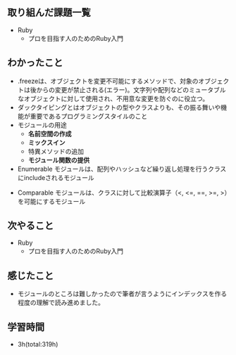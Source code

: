 ## 取り組んだ課題一覧
- Ruby
  - プロを目指す人のためのRuby入門

## わかったこと
- .freezeは、オブジェクトを変更不可能にするメソッドで、対象のオブジェクトは後からの変更が禁止される(エラー)。文字列や配列などのミュータブルなオブジェクトに対して使用され、不用意な変更を防ぐのに役立つ。
- ダックタイピングとはオブジェクトの型やクラスよりも、その振る舞いや機能が重要であるプログラミングスタイルのこと
- モジュールの用途
  - **名前空間の作成**
  - **ミックスイン**
  - 特異メソッドの追加
  - **モジュール関数の提供**
- Enumerable モジュールは、配列やハッシュなど繰り返し処理を行うクラスにincludeされるモジュール
* Comparable モジュールは、クラスに対して比較演算子（<, <=, ==, >=, >）を可能にするモジュール
 
## 次やること
- Ruby
  - プロを目指す人のためのRuby入門

## 感じたこと
- モジュールのところは難しかったので筆者が言うようにインデックスを作る程度の理解で読み進めました。

## 学習時間
- 3h(total:319h)
